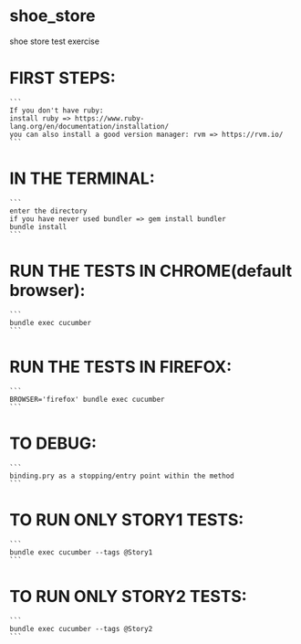 # shoe_store
shoe store test exercise

# FIRST STEPS:
    ```
    If you don't have ruby:
    install ruby => https://www.ruby-lang.org/en/documentation/installation/
    you can also install a good version manager: rvm => https://rvm.io/
    ```

# IN THE TERMINAL:
    ```
    enter the directory
    if you have never used bundler => gem install bundler
    bundle install
    ```
    
# RUN THE TESTS IN CHROME(default browser):
    ```
    bundle exec cucumber
    ```

# RUN THE TESTS IN FIREFOX:
    ```
    BROWSER='firefox' bundle exec cucumber
    ```

# TO DEBUG:
    ```
    binding.pry as a stopping/entry point within the method
    ```
    
# TO RUN ONLY STORY1 TESTS:
    ```
    bundle exec cucumber --tags @Story1
    ```

# TO RUN ONLY STORY2 TESTS:
    ```
    bundle exec cucumber --tags @Story2
    ```
    